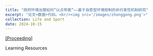 ```yaml
---
title: "政府环境治理如何“以点带面”——基于自愿型环境规制的非约束性机制研究"
excerpt: "论文+数据+代码。<br/><img src='/images/zhonggong.png'>"
collection: Life and Sport
date: 2024-10-15
---
```

[[Proceeding]](https://junjie-zhen.github.io/files/resources/paper1.pdf)

Learning Resources
